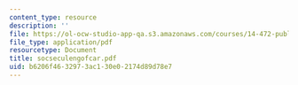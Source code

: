 ```yaml
---
content_type: resource
description: ''
file: https://ol-ocw-studio-app-qa.s3.amazonaws.com/courses/14-472-public-economics-ii-spring-2004/b6206f4632973ac130e02174d89d78e7_socseculengofcar.pdf
file_type: application/pdf
resourcetype: Document
title: socseculengofcar.pdf
uid: b6206f46-3297-3ac1-30e0-2174d89d78e7
---
```

